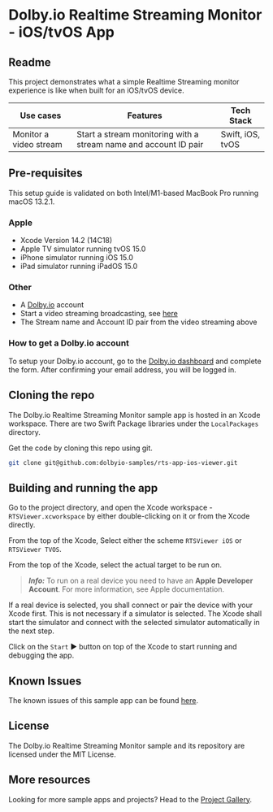 # Dolby.io Realtime Streaming Monitor - iOS/tvOS App

## Readme

This project demonstrates what a simple Realtime Streaming monitor experience is like when built for an iOS/tvOS device.

| Use cases              | Features                                                         | Tech Stack       |
| ---------------------- | ---------------------------------------------------------------- | ---------------- |
| Monitor a video stream | Start a stream monitoring with a stream name and account ID pair | Swift, iOS, tvOS |

## Pre-requisites

This setup guide is validated on both Intel/M1-based MacBook Pro running macOS 13.2.1.

### Apple

* Xcode Version 14.2 (14C18)
* Apple TV simulator running tvOS 15.0
* iPhone simulator running iOS 15.0
* iPad simulator running iPadOS 15.0

### Other

* A [Dolby.io](https://dashboard.dolby.io/signup/) account
* Start a video streaming broadcasting, see [here](https://docs.dolby.io/streaming-apis/docs/how-to-broadcast-in-dashboard) 
* The Stream name and Account ID pair from the video streaming above

### How to get a Dolby.io account

To setup your Dolby.io account, go to the [Dolby.io dashboard](https://dashboard.dolby.io/signup/) and complete the form. After confirming your email address, you will be logged in.  

## Cloning the repo

The Dolby.io Realtime Streaming Monitor sample app is hosted in an Xcode workspace. There are two Swift Package libraries under the `LocalPackages` directory.

Get the code by cloning this repo using git.

```bash
git clone git@github.com:dolbyio-samples/rts-app-ios-viewer.git
```

## Building and running the app

Go to the project directory, and open the Xcode workspace - `RTSViewer.xcworkspace` by either double-clicking on it or from the Xcode directly.

From the top of the Xcode, Select either the scheme `RTSViewer iOS` or `RTSViewer TVOS`.

From the top of the Xcode, select the actual target to be run on.

> **_Info:_** To run on a real device you need to have an **Apple Developer Account**. For more information, see Apple documentation.

If a real device is selected, you shall connect or pair the device with your Xcode first. This is not necessary if a simulator is selected. The Xcode shall start the simulator and connect with the selected simulator automatically in the next step.

Click on the `Start` ► button on top of the Xcode to start running and debugging the app.

## Known Issues

The known issues of this sample app can be found [here](KNOWN-ISSUES.md).

## License

The Dolby.io Realtime Streaming Monitor sample and its repository are licensed under the MIT License.

## More resources

Looking for more sample apps and projects? Head to the [Project Gallery](https://docs.dolby.io/communications-apis/page/gallery).
